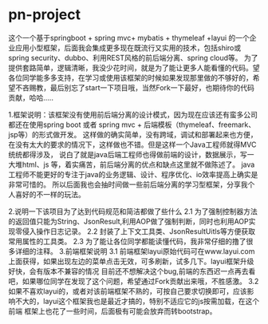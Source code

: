 # pn-project
这个一个基于springboot + spring mvc+  mybatis + thymeleaf +layui 的一个企业应用小型框架，后面我会集成更多现在既流行又实用的技术，包括shiro或 spring security、dubbo、利用REST风格的前后端分离、spring cloud等。
为了提供套路简单，逻辑清晰，我没少花时间，就是为了能让更多人能看懂的代码。望各位同学能多多支持，在学习或使用该框架的时候如果发现那里做的不够好的，希望不吝赐教，最后别忘了start一下项目哦，当然Fork一下最好，也期待你的代码贡献，哈哈.....

1.框架说明：该框架没有使用前后端分离的设计模式，因为现在应该还有蛮多公司都还在使用spring boot 或者 spring mvc + 后端模板（thymeleaf、freemark、jsp等）的形式做开发。
	这样做的确实简单，没有跨域，调试和部署起来也方便，在没有太大的要求的情况下，这样做也不错。但是这样一个Java工程师就得MVC统统都得涉及，
	说白了就是java后端工程师也得做前端的设计，数据展示，写一大堆html、js 等，着实痛苦，前后端分离的优点和缺点这里就不做陈述了。
	java工程师不能更好的专注于java的业务逻辑、设计、程序优化、io效率提高上确实是非常可惜的。
	所以后面我也会抽时间做一些前后端分离的学习型框架，分享我个人喜好的不一样的玩法。

2.说明一下该项目为了达到代码规范和简洁都做了些什么
	2.1 为了强制控制器方法的返回值只能为String、JsonResult,利用AOP做了强制判断，同时也利用AOP实现零侵入操作日志记录。
	2.2 封装了上下文工具类、JsonResultUitls等方便获取常用属性的工具类。
	2.3 为了能让各位同学都能读懂代码，我非常仔细的撸了很多详细的注释。
3.前端框架说明
	3.1 前端框架layui原始代码可在www.layui.com上面获得，如果出现左边的菜单点击无效，可多刷新，试多几下。layui框架升级好快，会有版本不兼容的情况
		目前还不想解决这个bug,前端的东西迟一点再去看吧，如果哪位同学在发现了这个问题，希望通过Fork贡献出来哦，不胜感激。
	3.2 如果不喜欢layui的，或者对该前端框架不熟的，可按自己要求切换即可，应该影响不大的，layui这个框架我也是最近才搞的，特别不适应它的js按需加载，在这个前端
	框架上也花了一些时间，后面极有可能会放弃而转bootstrap。
